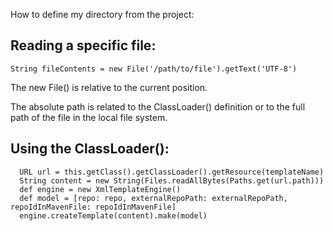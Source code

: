 

How to define my directory from the project:


Reading a specific file:
-----------------
    String fileContents = new File('/path/to/file').getText('UTF-8')


The new File() is relative to the current position.

The absolute path is related to the ClassLoader() definition or to the full path of the file in the local file system.


Using the ClassLoader():
-----------------

      URL url = this.getClass().getClassLoader().getResource(templateName)
      String content = new String(Files.readAllBytes(Paths.get(url.path)))
      def engine = new XmlTemplateEngine()
      def model = [repo: repo, externalRepoPath: externalRepoPath, repoIdInMavenFile: repoIdInMavenFile]
      engine.createTemplate(content).make(model)
